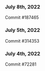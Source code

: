 ### July 8th, 2022

Commit #187465

### July 5th, 2022

Commit #314353


### July 4th, 2022

Commit #72281
